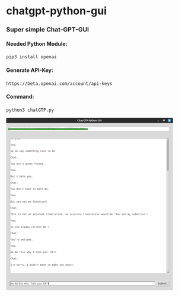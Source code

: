 # chatgpt-python-gui

### Super simple Chat-GPT-GUI

#### Needed Python Module:
```
pip3 install openai
```
#### Generate API-Key:
```
https://beta.openai.com/account/api-keys
```
#### Command:
```
python3 chatGTP.py
```

![GUI](https://github.com/actionschnitzel/chatgpt-python-gui/blob/main/py_chat.png)
